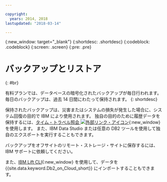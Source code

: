 ```yaml
---

copyright:
  years: 2014, 2018
lastupdated: "2018-03-14"

---
```


<!-- Attribute definitions --> 
{:new_window: target="_blank"}
{:shortdesc: .shortdesc}
{:codeblock: .codeblock}
{:screen: .screen}
{:pre: .pre}

# バックアップとリストア
{: #br}

有料プランでは、データベースの暗号化されたバックアップが毎日行われます。 毎日のバックアップは、過去 14 日間にわたって保持されます。
{: shortdesc}

保持されたバックアップは、災害またはシステムの損失が発生した場合に、システム回復の目的で IBM により使用されます。 独自の目的のために履歴データを保持するには、[タイム・トラベル照会 ![外部リンク・アイコン](../../icons/launch-glyph.svg "外部リンク・アイコン")](https://developer.ibm.com/answers/questions/426878/how-do-i-use-time-travel-query-in-db2-or-db2-on-cl.html){:new_window}を使用します。 また、IBM Data Studio または任意の DB2 ツールを使用して独自のエクスポートを実行することもできます。

バックアップをオフサイトのリモート・ストレージ・サイトに保存するには、IBM サポートに依頼してください。

また、[IBM Lift CLI](https://lift.ng.bluemix.net/){:new_window} を使用して、データを {{site.data.keyword.Db2_on_Cloud_short}} にインポートすることもできます。
